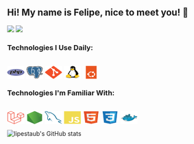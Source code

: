 ## Hi! My name is Felipe, nice to meet you! 👋

<div> 
 <a href="https://www.linkedin.com/in/lipestaub" target="_blank"><img src="https://img.shields.io/badge/-LinkedIn-%230077B5?style=for-the-badge&logo=linkedin&logoColor=white"></a>
 <a href="mailto:lipestaub@gmail.com"><img src="https://img.shields.io/badge/-Gmail-%23333?style=for-the-badge&logo=gmail&logoColor=white"></a>
</div>

### Technologies I Use Daily:
<div style="display: inline_block"><br>
 <a href="https://www.php.net/" target="_blank"><img align="center" alt="PHP" height="30" width="40" src="https://raw.githubusercontent.com/devicons/devicon/master/icons/php/php-original.svg"></a>
 <a href="https://www.postgresql.org/" target="_blank"><img align="center" alt="PostgreSQL" height="30" width="40" src="https://raw.githubusercontent.com/devicons/devicon/master/icons/postgresql/postgresql-original.svg"></a>
 <a href="https://git-scm.com/" target="_blank"><img align="center" alt="Git" height="30" width="40" src="https://raw.githubusercontent.com/devicons/devicon/master/icons/git/git-original.svg"></a>
 <a href="https://www.linux.org/" target="_blank"><img align="center" alt="Linux" height="30" width="40" src="https://raw.githubusercontent.com/devicons/devicon/master/icons/linux/linux-original.svg"></a>
 <a href="https://ubuntu.com/" target="_blank"><img align="center" alt="Ubuntu" height="30" width="40" src="https://raw.githubusercontent.com/devicons/devicon/master/icons/ubuntu/ubuntu-original.svg"></a>
</div>

### Technologies I'm Familiar With:
<div style="display: inline_block"><br>
 <a href="https://laravel.com/" target="_blank"><img align="center" alt="Laravel" height="30" width="40" src="https://raw.githubusercontent.com/devicons/devicon/master/icons/laravel/laravel-original.svg"></a>
 <a href="https://nodejs.org/" target="_blank"><img align="center" alt="Node.js" height="30" width="40" src="https://raw.githubusercontent.com/devicons/devicon/master/icons/nodejs/nodejs-original.svg"></a>
 <a href="https://www.mysql.com/" target="_blank"><img align="center" alt="MySQL" height="30" width="40" src="https://raw.githubusercontent.com/devicons/devicon/master/icons/mysql/mysql-original.svg"></a>
 <a href="https://developer.mozilla.org/en-US/docs/Web/JavaScript" target="_blank"><img align="center" alt="JavaScript" height="30" width="40" src="https://raw.githubusercontent.com/devicons/devicon/master/icons/javascript/javascript-plain.svg"></a>
 <a href="https://developer.mozilla.org/en-US/docs/Web/HTML" target="_blank"><img align="center" alt="HTML" height="30" width="40" src="https://raw.githubusercontent.com/devicons/devicon/master/icons/html5/html5-original.svg"></a>
 <a href="https://developer.mozilla.org/en-US/docs/Web/CSS" target="_blank"><img align="center" alt="CSS" height="30" width="40" src="https://raw.githubusercontent.com/devicons/devicon/master/icons/css3/css3-original.svg"></a>
 <a href="https://www.docker.com/" target="_blank"><img align="center" alt="Docker" height="30" width="40" src="https://raw.githubusercontent.com/devicons/devicon/master/icons/docker/docker-original.svg"></a>
</div>
 
![lipestaub's GitHub stats](https://github-readme-stats.vercel.app/api?username=lipestaub)
